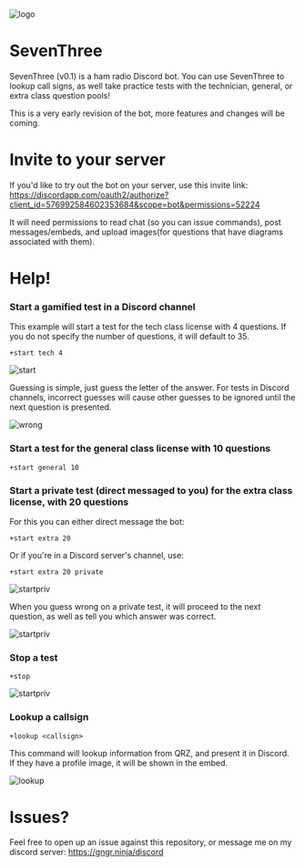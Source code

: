 ![logo](https://github.com/gngrninja/SevenThree/blob/master/media/73.png?raw=true)

# SevenThree
SevenThree (v0.1) is a ham radio Discord bot. You can use SevenThree to lookup call signs, as well take practice tests with the technician, general, or extra class question pools!

This is a very early revision of the bot, more features and changes will be coming.

# Invite to your server
If you'd like to try out the bot on your server, use this invite link: https://discordapp.com/oauth2/authorize?client_id=576992584602353684&scope=bot&permissions=52224

It will need permissions to read chat (so you can issue commands), post messages/embeds, and upload images(for questions that have diagrams associated with them).

# Help!
### Start a gamified test in a Discord channel
This example will start a test for the tech class license with 4 questions.
If you do not specify the number of questions, it will default to 35.

```
+start tech 4
```

![start](https://github.com/gngrninja/SevenThree/blob/master/media/quiz_start.png?raw=true)

Guessing is simple, just guess the letter of the answer. For tests in Discord channels, incorrect guesses will cause other guesses to be ignored until the next question is presented.

![wrong](https://github.com/gngrninja/SevenThree/blob/master/media/wrong_answer.png?raw=true)

### Start a test for the general class license with 10 questions
```
+start general 10
```

### Start a private test (direct messaged to you) for the extra class license, with 20 questions
For this you can either direct message the bot:
```
+start extra 20
```
Or if you're in a Discord server's channel, use:
```
+start extra 20 private
```

![startpriv](https://github.com/gngrninja/SevenThree/blob/master/media/start_priv.png?raw=true)

When you guess wrong on a private test, it will proceed to the next question, as well as tell you which answer was correct.

![startpriv](https://github.com/gngrninja/SevenThree/blob/master/media/priv_wrong.png?raw=true)

### Stop a test
```
+stop
```

![startpriv](https://github.com/gngrninja/SevenThree/blob/master/media/stop_cmd.png?raw=true)

### Lookup a callsign
```
+lookup <callsign>
```

This command will lookup information from QRZ, and present it in Discord. If they have a profile image, it will be shown in the embed.

![lookup](https://github.com/gngrninja/SevenThree/blob/master/media/lookup_call.png?raw=true)


# Issues?
Feel free to open up an issue against this repository, or message me on my discord server: https://gngr.ninja/discord